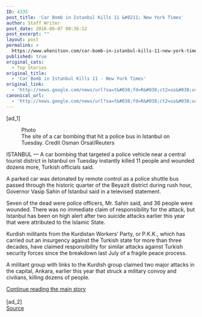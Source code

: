 ```yaml
---
ID: 4335
post_title: 'Car Bomb in Istanbul Kills 11 &#8211; New York Times'
author: Staff Writer
post_date: 2016-06-07 08:36:12
post_excerpt: ""
layout: post
permalink: >
  https://www.whenitson.com/car-bomb-in-istanbul-kills-11-new-york-times/
published: true
original_cats:
  - Top Stories
original_title:
  - 'Car Bomb in Istanbul Kills 11 - New York Times'
original_link:
  - 'http://news.google.com/news/url?sa=t&#038;fd=R&#038;ct2=us&#038;usg=AFQjCNFjf43ZMBdDgAEiLax0eHaEN8LyAg&#038;clid=c3a7d30bb8a4878e06b80cf16b898331&#038;cid=52779128627231&#038;ei=eodWV8i1EOjAwQGW9IjwAg&#038;url=http://www.nytimes.com/2016/06/08/world/europe/istanbul-turkey-bomb.html'
canonical_url:
  - 'http://news.google.com/news/url?sa=t&#038;fd=R&#038;ct2=us&#038;usg=AFQjCNFjf43ZMBdDgAEiLax0eHaEN8LyAg&#038;clid=c3a7d30bb8a4878e06b80cf16b898331&#038;cid=52779128627231&#038;ei=eodWV8i1EOjAwQGW9IjwAg&#038;url=http://www.nytimes.com/2016/06/08/world/europe/istanbul-turkey-bomb.html'
---
```

 [ad_1]
<br><div readability="57.57554517134">
        <figure id="media-100000004456800" class="media photo lede layout-large-horizontal" data-media-action="modal" itemprop="associatedMedia" itemscope="" itemid="https://static01.nyt.com/images/2016/06/08/world/08Turkey-web/08Turkey-web-master768.jpg" itemtype="http://schema.org/ImageObject" aria-label="media" role="group"><span class="visually-hidden">Photo</span>
    <div class="image">
            <img src="https://static01.nyt.com/images/2016/06/08/world/08Turkey-web/08Turkey-web-master768.jpg" alt="" class="media-viewer-candidate" data-mediaviewer-src="http://www.whenitson.com/wp-content/uploads/2016/06/Car-Bomb-in-Istanbul-Kills-11-New-York-Times.jpg" data-mediaviewer-caption="The site of a car bombing that hit a police bus in Istanbul on Tuesday." data-mediaviewer-credit="Osman Orsal/Reuters" itemprop="url" itemid="https://static01.nyt.com/images/2016/06/08/world/08Turkey-web/08Turkey-web-master768.jpg"/><meta itemprop="height" content="489"/><meta itemprop="width" content="768"/></div>
        <figcaption class="caption" itemprop="caption description"><span class="caption-text">The site of a car bombing that hit a police bus in Istanbul on Tuesday.</span>
                        <span class="credit" itemprop="copyrightHolder">
            <span class="visually-hidden">Credit</span>
            Osman Orsal/Reuters        </span>
            </figcaption></figure><p class="story-body-text story-content" data-para-count="188" data-total-count="188">ISTANBUL — A car bombing that targeted a police vehicle near a central tourist district in Istanbul on Tuesday instantly killed 11 people and wounded dozens more, Turkish officials said.</p><p class="story-body-text story-content" data-para-count="210" data-total-count="398">A parked car was detonated by remote control as a police shuttle bus passed through the historic quarter of the Beyazit district during rush hour, Governor Vasip Sahin of Istanbul said in a televised statement.</p><p class="story-body-text story-content" data-para-count="269" data-total-count="667">Seven of the dead were police officers, Mr. Sahin said, and 36 people were wounded. There was no immediate claim of responsibility for the attack, but Istanbul has been on high alert after two suicide attacks earlier this year that were attributed to the Islamic State.</p><p class="story-body-text story-content" data-para-count="294" data-total-count="961">Kurdish militants from the Kurdistan Workers’ Party, or P.K.K., which has carried out an insurgency against the Turkish state for more than three decades, have claimed responsibility for similar attacks against Turkish security forces since the breakdown last July of a fragile peace process.</p><p class="story-body-text story-content" data-para-count="187" data-total-count="1148">A militant group with links to the Kurdish group claimed two major attacks in the capital, Ankara, earlier this year that struck a military convoy and civilians, killing dozens of people.</p><a class="visually-hidden skip-to-text-link" href="#whats-next">Continue reading the main story</a>
    </div>
<br>[ad_2]
<br><a href="http://news.google.com/news/url?sa=t&#038;fd=R&#038;ct2=us&#038;usg=AFQjCNFjf43ZMBdDgAEiLax0eHaEN8LyAg&#038;clid=c3a7d30bb8a4878e06b80cf16b898331&#038;cid=52779128627231&#038;ei=eodWV8i1EOjAwQGW9IjwAg&#038;url=http://www.nytimes.com/2016/06/08/world/europe/istanbul-turkey-bomb.html">Source </a>